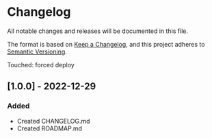 # Changelog

All notable changes and releases will be documented in this file.

The format is based on [Keep a Changelog](https://keepachangelog.com/en/1.0.0/),
and this project adheres to [Semantic Versioning](https://semver.org/spec/v2.0.0.html).

Touched: forced deploy

## [1.0.0] - 2022-12-29
### Added
- Created CHANGELOG.md
- Created ROADMAP.md

